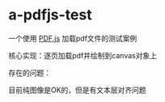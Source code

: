 # a-pdfjs-test

一个使用 [PDF.js](https://www.npmjs.com/package/pdfjs-dist) 加载pdf文件的测试案例

核心实现：逐页加载pdf并绘制到canvas对象上

存在的问题：

目前纯图像是OK的，但是有文本层对齐问题
